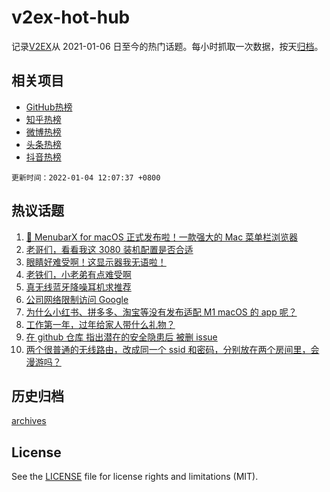 # v2ex-hot-hub

 记录[V2EX](https://www.v2ex.com/)从 2021-01-06 日至今的热门话题。每小时抓取一次数据，按天[归档](archives)。
 
 ## 相关项目

- [GitHub热榜](https://github.com/snaildev/github-hot-hub)
- [知乎热榜](https://github.com/snaildev/zhihu-hot-hub)
- [微博热榜](https://github.com/snaildev/weibo-hot-hub)
- [头条热榜](https://github.com/snaildev/toutiao-hot-hub)
- [抖音热榜](https://github.com/snaildev/douyin-hot-hub)


 `更新时间：2022-01-04 12:07:37 +0800`

## 热议话题

1. [🎉 MenubarX for macOS 正式发布啦！一款强大的 Mac 菜单栏浏览器](https://www.v2ex.com/t/825917)
1. [老哥们，看看我这 3080 装机配置是否合适](https://www.v2ex.com/t/825946)
1. [眼睛好难受啊！这显示器我无语啦！](https://www.v2ex.com/t/825919)
1. [老铁们，小老弟有点难受啊](https://www.v2ex.com/t/825942)
1. [真无线蓝牙降噪耳机求推荐](https://www.v2ex.com/t/825894)
1. [公司网络限制访问 Google](https://www.v2ex.com/t/825993)
1. [为什么小红书、拼多多、淘宝等没有发布适配 M1 macOS 的 app 呢？](https://www.v2ex.com/t/825915)
1. [工作第一年，过年给家人带什么礼物？](https://www.v2ex.com/t/826001)
1. [在 github 仓库 指出潜在的安全隐患后 被删 issue](https://www.v2ex.com/t/825909)
1. [两个很普通的无线路由，改成同一个 ssid 和密码，分别放在两个房间里，会漫游吗？](https://www.v2ex.com/t/825970)

## 历史归档

[archives](archives)

## License

See the [LICENSE](LICENSE) file for license rights and limitations (MIT).
